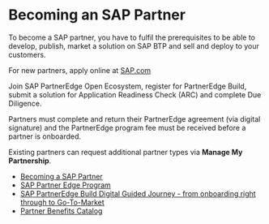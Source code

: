 # Becoming an SAP Partner

To become a SAP partner, you have to fulfil the prerequisites to be able to develop, publish, market a solution on SAP BTP and sell and deploy to your customers.

For new partners, apply online at <a href="https://www.sap.com/partner/become.html" target="_blank">SAP.com</a> 

Join SAP PartnerEdge Open Ecosystem, register for PartnerEdge Build, submit a solution for Application Readiness Check (ARC) and complete Due Diligence.

Partners must complete and return their PartnerEdge agreement (via digital signature) and the PartnerEdge program fee must be received before a partner is onboarded. 

Existing partners can request additional partner types via **Manage My Partnership**.


* <a href="https://www.sap.com/partner/become.html" target="_blank">Becoming a SAP Partner</a> 
* <a href="https://partneredge.sap.com/content/dam/public/dni/PE_ProgramGuide.pdf" target="_blank">SAP Partner Edge Program</a> 
* <a href="https://gagps-viewer.cfapps.eu10.hana.ondemand.com/index.html#/tree/791/actions/8657/?version=current" target="_blank">SAP PartnerEdge Build Digital Guided Journey - from onboarding right through to Go-To-Market</a> 
* <a href="https://partnerbenefitscatalog.sap.com/" target="_blank">Partner Benefits Catalog</a> 

